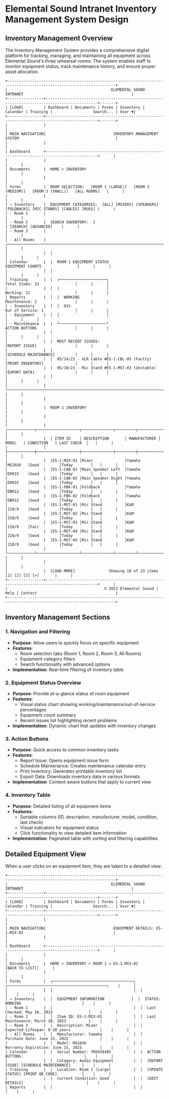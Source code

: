# Elemental Sound Intranet Inventory Management System Design

## Inventory Management Overview

The Inventory Management System provides a comprehensive digital platform for tracking, managing, and maintaining all equipment across Elemental Sound's three rehearsal rooms. The system enables staff to monitor equipment status, track maintenance history, and ensure proper asset allocation.

```
+----------------------------------------------------------------------------------------------------------------------+
|                                              ELEMENTAL SOUND INTRANET                                                |
+----------------+---------------------------------------------------------------------------------------------+-------+
| [LOGO]         | Dashboard | Documents | Forms | Inventory | Calendar | Training |                  Search... | User ▼|
+----------------+---------------------------------------------------------------------------------------------+-------+
|                |                                                                                                    |
| MAIN NAVIGATION|                              INVENTORY MANAGEMENT SYSTEM                                           |
|                |                                                                                                    |
| Dashboard      +---------------------------------------------------------------------------------------------+      |
|                |                                                                                             |      |
| Documents      |  HOME > INVENTORY                                                                           |      |
|                |                                                                                             |      |
| Forms          |  ROOM SELECTION:   [ROOM 1 (LARGE)]   [ROOM 2 (MEDIUM)]   [ROOM 3 (SMALL)]   [ALL ROOMS]   |      |
|                |                                                                                             |      |
| → Inventory    |  EQUIPMENT CATEGORIES:  [ALL] [MIXERS] [SPEAKERS] [FOLDBACKS] [MIC STANDS] [CABLES] [RUGS] |      |
| - Room 1       |                                                                                             |      |
| - Room 2       |  SEARCH INVENTORY:  [                                              ] [SEARCH] [ADVANCED]    |      |
| - Room 3       |                                                                                             |      |
| - All Rooms    |  ┌──────────────────────────────────────────────────────────────────────────────────┐      |      |
|                |  │                                                                                  │      |      |
| Calendar       |  │  ROOM 1 EQUIPMENT STATUS                         EQUIPMENT COUNTS                │      |      |
|                |  │                                                                                  │      |      |
| Training       |  │  ┌─────────────────────┐                         Total Items: 23                │      |      |
|                |  │  │                     │                         Working: 21                    │      |      |
| Reports        |  │  │  WORKING                                      Maintenance: 1                 │      |      |
| - Inventory    |  │  │  91%                                          Out of Service: 1              │      |      |
| - Equipment    |  │  │                     │                                                        │      |      |
| - Maintenance  |  │  └─────────────────────┘                         ACTION BUTTONS                 │      |      |
|                |  │                                                                                  │      |      |
|                |  │  MOST RECENT ISSUES:                             [REPORT ISSUE]                 │      |      |
|                |  │                                                  [SCHEDULE MAINTENANCE]         │      |      |
|                |  │  05/14/23 - XLR Cable #ES-1-CBL-05 (Faulty)     [PRINT INVENTORY]              │      |      |
|                |  │  05/10/23 - Mic Stand #ES-1-MST-03 (Unstable)    [EXPORT DATA]                  │      |      |
|                |  │                                                                                  │      |      |
|                |  └──────────────────────────────────────────────────────────────────────────────────┘      |      |
|                |                                                                                             |      |
|                |  ROOM 1 INVENTORY                                                                           |      |
|                |                                                                                             |      |
|                |  ┌────────────┬───────────────────┬──────────────┬─────────┬─────────────┬─────────────┐   |      |
|                |  │ ITEM ID    │ DESCRIPTION       │ MANUFACTURER │ MODEL   │ CONDITION   │ LAST CHECK  │   |      |
|                |  ├────────────┼───────────────────┼──────────────┼─────────┼─────────────┼─────────────┤   |      |
|                |  │ES-1-MIX-01 │Mixer              │Yamaha        │MG16XU   │Good         │Today        │   |      |
|                |  │ES-1-CAB-01 │Main Speaker Left  │Yamaha        │DXR15    │Good         │Today        │   |      |
|                |  │ES-1-CAB-02 │Main Speaker Right │Yamaha        │DXR15    │Good         │Today        │   |      |
|                |  │ES-1-FBK-01 │Foldback           │Yamaha        │DBR12    │Good         │Today        │   |      |
|                |  │ES-1-FBK-02 │Foldback           │Yamaha        │DBR12    │Good         │Today        │   |      |
|                |  │ES-1-MST-01 │Mic Stand          │K&M           │210/9    │Good         │Today        │   |      |
|                |  │ES-1-MST-02 │Mic Stand          │K&M           │210/9    │Good         │Today        │   |      |
|                |  │ES-1-MST-03 │Mic Stand          │K&M           │210/9    │Fair         │Today        │   |      |
|                |  │ES-1-MST-04 │Mic Stand          │K&M           │210/9    │Good         │Today        │   |      |
|                |  │ES-1-MST-05 │Mic Stand          │K&M           │210/9    │Good         │Today        │   |      |
|                |  └────────────┴───────────────────┴──────────────┴─────────┴─────────────┴─────────────┘   |      |
|                |                                                                                             |      |
|                |  [LOAD MORE]               Showing 10 of 23 items                    [1] [2] [3] [>]       |      |
+----------------+---------------------------------------------------------------------------------------------+      |
|                                           © 2023 Elemental Sound | Help | Contact                                   |
+----------------------------------------------------------------------------------------------------------------------+
```

## Inventory Management Sections

### 1. Navigation and Filtering
- **Purpose**: Allow users to quickly focus on specific equipment
- **Features**:
  - Room selection tabs (Room 1, Room 2, Room 3, All Rooms)
  - Equipment category filters
  - Search functionality with advanced options
- **Implementation**: Real-time filtering of inventory table

### 2. Equipment Status Overview
- **Purpose**: Provide at-a-glance status of room equipment
- **Features**:
  - Visual status chart showing working/maintenance/out-of-service percentages
  - Equipment count summary
  - Recent issues list highlighting recent problems
- **Implementation**: Dynamic chart that updates with inventory changes

### 3. Action Buttons
- **Purpose**: Quick access to common inventory tasks
- **Features**:
  - Report Issue: Opens equipment issue form
  - Schedule Maintenance: Creates maintenance calendar entry
  - Print Inventory: Generates printable inventory list
  - Export Data: Downloads inventory data in various formats
- **Implementation**: Context-aware buttons that apply to current view

### 4. Inventory Table
- **Purpose**: Detailed listing of all equipment items
- **Features**:
  - Sortable columns (ID, description, manufacturer, model, condition, last check)
  - Visual indicators for equipment status
  - Click functionality to view detailed item information
- **Implementation**: Paginated table with sorting and filtering capabilities

## Detailed Equipment View

When a user clicks on an equipment item, they are taken to a detailed view:

```
+----------------------------------------------------------------------------------------------------------------------+
|                                              ELEMENTAL SOUND INTRANET                                                |
+----------------+---------------------------------------------------------------------------------------------+-------+
| [LOGO]         | Dashboard | Documents | Forms | Inventory | Calendar | Training |                  Search... | User ▼|
+----------------+---------------------------------------------------------------------------------------------+-------+
|                |                                                                                                    |
| MAIN NAVIGATION|                              EQUIPMENT DETAILS: ES-1-MIX-01                                        |
|                |                                                                                                    |
| Dashboard      +---------------------------------------------------------------------------------------------+      |
|                |                                                                                             |      |
| Documents      |  HOME > INVENTORY > ROOM 1 > ES-1-MIX-01                                     [BACK TO LIST]|      |
|                |                                                                                             |      |
| Forms          |  ┌────────────────────────────────────┐  ┌────────────────────────────────────────────┐    |      |
|                |  │                                    │  │                                            │    |      |
| → Inventory    |  │  EQUIPMENT INFORMATION            │  │  STATUS: WORKING                           │    |      |
| - Room 1       |  │                                    │  │  Last Checked: May 16, 2023                │    |      |
| - Room 2       |  │  Item ID: ES-1-MIX-01              │  │  Last Maintenance: March 10, 2023          │    |      |
| - Room 3       |  │  Description: Mixer                │  │  Expected Lifespan: 8-10 years             │    |      |
| - All Rooms    |  │  Manufacturer: Yamaha              │  │  Purchase Date: June 15, 2022              │    |      |
|                |  │  Model: MG16XU                     │  │  Warranty Expiration: June 15, 2025        │    |      |
| Calendar       |  │  Serial Number: YM2039485          │  │  ACTION BUTTONS:                           │    |      |
|                |  │  Category: Audio Equipment         │  │  [REPORT ISSUE] [SCHEDULE MAINTENANCE]     │    |      |
| Training       |  │  Location: Room 1 (Large)          │  │  [UPDATE STATUS] [PRINT QR CODE]           │    |      |
|                |  │  Current Condition: Good           │  │  [EDIT DETAILS]                            │    |      |
| Reports        |  │                                    │  │                                            │    |      |
 